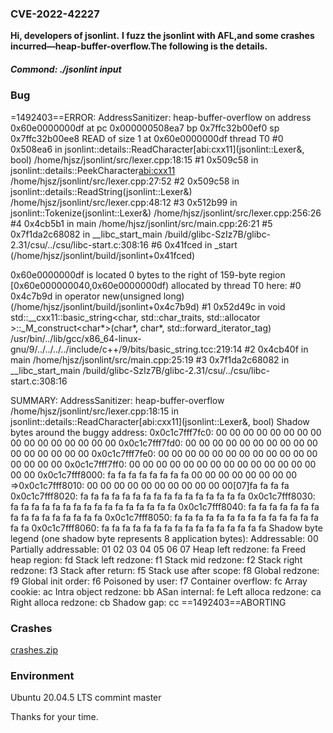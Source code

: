 ### CVE-2022-42227

**Hi, developers of jsonlint.**
**I fuzz the jsonlint with AFL,and some crashes incurred—heap-buffer-overflow.The following is the details.**

##### **Commond: ./jsonlint input**

### Bug
=1492403==ERROR: AddressSanitizer: heap-buffer-overflow on address 0x60e0000000df at pc 0x000000508ea7 bp 0x7ffc32b00ef0 sp 0x7ffc32b00ee8
READ of size 1 at 0x60e0000000df thread T0
    #0 0x508ea6 in jsonlint::details::ReadCharacter[abi:cxx11](jsonlint::Lexer&, bool) /home/hjsz/jsonlint/src/lexer.cpp:18:15
    #1 0x509c58 in jsonlint::details::PeekCharacter[abi:cxx11](jsonlint::Lexer&) /home/hjsz/jsonlint/src/lexer.cpp:27:52
    #2 0x509c58 in jsonlint::details::ReadString(jsonlint::Lexer&) /home/hjsz/jsonlint/src/lexer.cpp:48:12
    #3 0x512b99 in jsonlint::Tokenize(jsonlint::Lexer&) /home/hjsz/jsonlint/src/lexer.cpp:256:26
    #4 0x4cb5b1 in main /home/hjsz/jsonlint/src/main.cpp:26:21
    #5 0x7f1da2c68082 in __libc_start_main /build/glibc-SzIz7B/glibc-2.31/csu/../csu/libc-start.c:308:16
    #6 0x41fced in _start (/home/hjsz/jsonlint/build/jsonlint+0x41fced)

0x60e0000000df is located 0 bytes to the right of 159-byte region [0x60e000000040,0x60e0000000df)
allocated by thread T0 here:
    #0 0x4c7b9d in operator new(unsigned long) (/home/hjsz/jsonlint/build/jsonlint+0x4c7b9d)
    #1 0x52d49c in void std::__cxx11::basic_string<char, std::char_traits<char>, std::allocator<char> >::_M_construct<char*>(char*, char*, std::forward_iterator_tag) /usr/bin/../lib/gcc/x86_64-linux-gnu/9/../../../../include/c++/9/bits/basic_string.tcc:219:14
    #2 0x4cb40f in main /home/hjsz/jsonlint/src/main.cpp:25:19
    #3 0x7f1da2c68082 in __libc_start_main /build/glibc-SzIz7B/glibc-2.31/csu/../csu/libc-start.c:308:16

SUMMARY: AddressSanitizer: heap-buffer-overflow /home/hjsz/jsonlint/src/lexer.cpp:18:15 in jsonlint::details::ReadCharacter[abi:cxx11](jsonlint::Lexer&, bool)
Shadow bytes around the buggy address:
  0x0c1c7fff7fc0: 00 00 00 00 00 00 00 00 00 00 00 00 00 00 00 00
  0x0c1c7fff7fd0: 00 00 00 00 00 00 00 00 00 00 00 00 00 00 00 00
  0x0c1c7fff7fe0: 00 00 00 00 00 00 00 00 00 00 00 00 00 00 00 00
  0x0c1c7fff7ff0: 00 00 00 00 00 00 00 00 00 00 00 00 00 00 00 00
  0x0c1c7fff8000: fa fa fa fa fa fa fa fa 00 00 00 00 00 00 00 00
=>0x0c1c7fff8010: 00 00 00 00 00 00 00 00 00 00 00[07]fa fa fa fa
  0x0c1c7fff8020: fa fa fa fa fa fa fa fa fa fa fa fa fa fa fa fa
  0x0c1c7fff8030: fa fa fa fa fa fa fa fa fa fa fa fa fa fa fa fa
  0x0c1c7fff8040: fa fa fa fa fa fa fa fa fa fa fa fa fa fa fa fa
  0x0c1c7fff8050: fa fa fa fa fa fa fa fa fa fa fa fa fa fa fa fa
  0x0c1c7fff8060: fa fa fa fa fa fa fa fa fa fa fa fa fa fa fa fa
Shadow byte legend (one shadow byte represents 8 application bytes):
  Addressable:           00
  Partially addressable: 01 02 03 04 05 06 07 
  Heap left redzone:       fa
  Freed heap region:       fd
  Stack left redzone:      f1
  Stack mid redzone:       f2
  Stack right redzone:     f3
  Stack after return:      f5
  Stack use after scope:   f8
  Global redzone:          f9
  Global init order:       f6
  Poisoned by user:        f7
  Container overflow:      fc
  Array cookie:            ac
  Intra object redzone:    bb
  ASan internal:           fe
  Left alloca redzone:     ca
  Right alloca redzone:    cb
  Shadow gap:              cc
==1492403==ABORTING

### Crashes
[crashes.zip](https://github.com/p-ranav/jsonlint/files/9689571/crashes.zip)


### Environment
Ubuntu 20.04.5 LTS
commint master

Thanks for your time.


